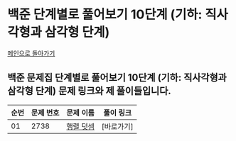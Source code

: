 # 백준 단계별로 풀어보기 10단계 (기하: 직사각형과 삼각형 단계)

[메인으로 돌아가기](https://github.com/younjun1234/Baekjoon/tree/main)

## 백준 문제집 단계별로 풀어보기  10단계 (기하: 직사각형과 삼각형 단계) 문제 링크와 제 풀이들입니다.

| 순번 | 문제 번호 | 문제 이름 | 풀이 링크 |
|----------|----------|----------|----------|
| 01 | 2738 | 	[행렬 덧셈](https://www.acmicpc.net/problem/2738) | [바로가기]

